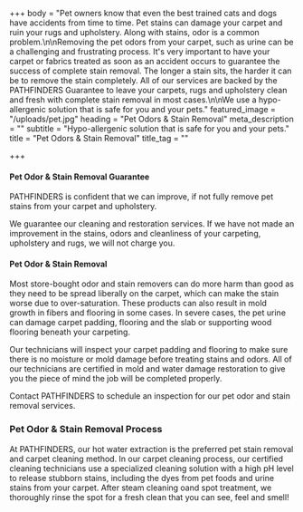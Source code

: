 +++
body = "Pet owners know that even the best trained cats and dogs have accidents from time to time. Pet stains can damage your carpet and ruin your rugs and upholstery. Along with stains, odor is a common problem.\n\nRemoving the pet odors from your carpet, such as urine can be a challenging and frustrating process. It's very important to have your carpet or fabrics treated as soon as an accident occurs to guarantee the success of complete stain removal. The longer a stain sits, the harder it can be to remove the stain completely. All of our services are backed by the PATHFINDERS Guarantee to leave your carpets, rugs and upholstery clean and fresh with complete stain removal in most cases.\n\nWe use a hypo-allergenic solution that is safe for you and your pets."
featured_image = "/uploads/pet.jpg"
heading = "Pet Odors & Stain Removal"
meta_description = ""
subtitle = "Hypo-allergenic solution that is safe for you and your pets."
title = "Pet Odors & Stain Removal"
title_tag = ""

+++
#### Pet Odor & Stain Removal Guarantee

PATHFINDERS is confident that we can improve, if not fully remove pet stains from your carpet and upholstery.

We guarantee our cleaning and restoration services. If we have not made an improvement in the stains, odors and cleanliness of your carpeting, upholstery and rugs, we will not charge you.

#### Pet Odor & Stain Removal

Most store-bought odor and stain removers can do more harm than good as they need to be spread liberally on the carpet, which can make the stain worse due to over-saturation.  These products can also result in mold growth in fibers and flooring in some cases. In severe cases, the pet urine can damage carpet padding, flooring and the slab or supporting wood flooring beneath your carpeting.

Our technicians will inspect your carpet padding and flooring to make sure there is no moisture or mold damage before treating stains and odors. All of our technicians are certified in mold and water damage restoration to give you the piece of mind the job will be completed properly.

Contact PATHFINDERS to schedule an inspection for our pet odor and stain removal services.

### Pet Odor & Stain Removal Process

At PATHFINDERS, our hot water extraction is the preferred pet stain removal and carpet cleaning method. In our carpet cleaning process, our certified cleaning technicians use a specialized cleaning solution with a high pH level to release stubborn stains, including the dyes from pet foods and urine stains from your carpet. After steam cleaning oand spot treatment, we thoroughly rinse the spot for a fresh clean that you can see, feel and smell!
